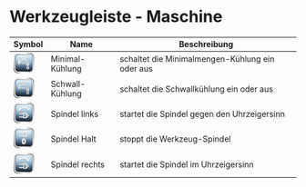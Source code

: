 # Werkzeugleiste - Maschine

| Symbol | Name | Beschreibung |
|---|---|---|
![mist](images/SK_Cool_Mist.png) | Minimal-Kühlung | schaltet die Minimalmengen-Kühlung ein oder aus
![flood](images/SK_Cool_Flood.png) | Schwall-Kühlung | schaltet die Schwallkühlung ein oder aus
![ccw](images/SK_Spindle_CCW.png) | Spindel links | startet die Spindel gegen den Uhrzeigersinn
![stop](images/SK_Spindle_Stop.png) | Spindel Halt | stoppt die Werkzeug-Spindel
![cw](images/SK_Spindle_CW.png) | Spindel rechts | startet die Spindel im Uhrzeigersinn
